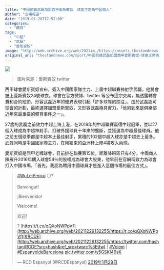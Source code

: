 ```yaml
---
title: "中國前鋒武磊加盟西甲愛斯賓奴　球會主席為中國商人"
author: "立場報道"
date: "2019-01-28T17:52:00"
categories:
  - "體育"
tags:
  - "中超"
  - "武磊"
  - "愛斯賓奴"
image: "http://web.archive.org/web/2021im_/https://assets.thestandnews.com/media/photos/Screen20Shot202019-01-2820at206.29.4520PM_StHqJ.png"
original_url: "thestandnews.com/sport/中國前鋒武磊加盟西甲愛斯賓奴-球會主席為中國商人"
---
```

![](http://web.archive.org/web/2021im_/https://assets.thestandnews.com/media/photos/Screen20Shot202019-01-2820at206.29.4520PM_StHqJ.png)
> 圖片來源：愛斯賓奴 twitter

西甲球會愛斯賓奴宣布，簽入中國國家隊主力、上屆中超聯賽神射手武磊，他將會披上愛斯賓奴24號球衣。球會在官方微博、twitter 等公布這宗交易，無透露轉會費和合約細節，形容武磊近年的優異表現引起「許多球隊的關注」，由於武磊認可球會的計劃，最終選擇加盟愛斯賓奴，又形容武磊極具實力，「他的到來是俱樂部近年來最重要的體育事件之一」。

27歲的武磊之前效力中超上海上港，在2018年的中超聯賽贏得中超冠軍，並以27個入球成為中超神射手，打破外援球員十年來的壟斷，並獲選為中超最佳球員。他之前五個球季都是中超本土最佳射手，累積的102個中超入球亦是中超史上最多。武磊同時是中國國家隊主力，在剛結束的亞洲杯上陣4場攻入兩球。

愛斯賓奴是西甲老牌球會，目前排在聯賽第15位，距離降班區只有4分，中國商人陳雁升2016年購入球會54％的股權成為球會大股東，他早前在官網稱致力為球會打入中國市場，「首先，我認為聘用中國球員才是進入這個市場的最佳方式」。

> [#WuLeiPerico](http://web.archive.org/web/20211229132255/https://twitter.com/hashtag/WuLeiPerico?src=hash&ref_src=twsrc%5Etfw) ⚪️?  
>   
> Benvingut!  
>   
> ¡Bienvenido!  
>   
> Welcome!  
>   
> 欢迎!  
>   
> ? [https://t.co/qQXoNWPpVf](http://web.archive.org/web/20211229132255/https://t.co/qQXoNWPpVf)[#RCDE](http://web.archive.org/web/20211229132255/https://twitter.com/hashtag/RCDE?src=hash&ref_src=twsrc%5Etfw) | [#Volem](http://web.archive.org/web/20211229132255/https://twitter.com/hashtag/Volem?src=hash&ref_src=twsrc%5Etfw) | [#EspanyoldeBarcelona](http://web.archive.org/web/20211229132255/https://twitter.com/hashtag/EspanyoldeBarcelona?src=hash&ref_src=twsrc%5Etfw) [pic.twitter.com/y5GSKl49sK](http://web.archive.org/web/20211229132255/https://t.co/y5GSKl49sK)
> 
> — RCD Espanyol (@RCDEspanyol) [2019年1月28日](http://web.archive.org/web/20211229132255/https://twitter.com/RCDEspanyol/status/1089810539495243776?ref_src=twsrc%5Etfw)